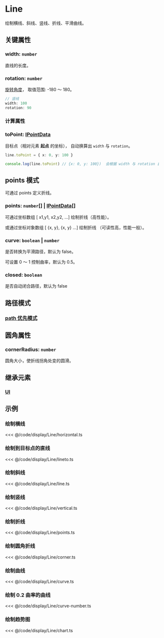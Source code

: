<script setup>
import Case from '/component/Case.vue'
</script>

# Line

绘制横线、斜线、竖线、折线、平滑曲线。

<case name="Line" editor=false></case>

## 关键属性

### width: `number`

直线的长度。

### rotation: `number`

[旋转角度](../interface/math/Math#rotation)， 取值范围: -180 ～ 180。

```ts
// 竖线
width: 100
rotation: 90
```

### 计算属性

### toPoint: [IPointData](../interface/math/Math#ipointdata)

目标点（相对元素 **起点** 的坐标）， 自动换算出 `width` 与 `rotation`。

```ts
line.toPoint = { x: 0, y: 100 }

console.log(line.toPoint) // {x: 0, y: 100})  会根据 width 与 rotation 自动换算
```

## points 模式

可通过 points 定义折线。

### points: `number`[] | [IPointData](../interface/math/Math#ipointdata)[]

可通过坐标数组 [ x1,y1, x2,y2, ...] 绘制折线（高性能）。

或通过坐标对象数组 [ {x, y}, {x, y} ...] 绘制折线 （可读性高，性能一般）。

### curve: `boolean` | `number`

是否转换为平滑路径，默认为 false。

可设置 0 ～ 1 控制曲率，默认为 0.5。

### closed: `boolean`

是否自动闭合路径，默认为 false

## 路径模式

### [path 优先模式](/reference/property/path.md)

## 圆角属性

### cornerRadius: `number`

圆角大小，使折线拐角处变的圆滑。

## 继承元素

### [UI](./UI.md)

<!--
## API

### [Line](/api/classes/Line.md) -->

## 示例

<case name="Line" index=0 editor=false></case>

### 绘制横线

<<< @/code/display/Line/horizontal.ts

<case name="Line" x = 5 index=1 editor=false></case>

### 绘制到目标点的直线

<<< @/code/display/Line/lineto.ts

<case name="Line" x = 5 index=2 editor=false></case>

### 绘制斜线

<<< @/code/display/Line/line.ts

<case name="Line" x = 5 index=6 editor=false></case>

### 绘制竖线

<<< @/code/display/Line/vertical.ts

<case name="Line" x = 5 index=8 editor=false></case>

### 绘制折线

<<< @/code/display/Line/points.ts

<case name="Line" x = 5 index=3 editor=false></case>

### 绘制圆角折线

<<< @/code/display/Line/corner.ts

<case name="Line" x = 5 index=4 editor=false></case>

### 绘制曲线

<<< @/code/display/Line/curve.ts

<case name="Line" x = 5 index=7 editor=false></case>

### 绘制 0.2 曲率的曲线

<<< @/code/display/Line/curve-number.ts

<case name="Line" x = 5 index=5 editor=false></case>

### 绘制趋势图

<<< @/code/display/Line/chart.ts
